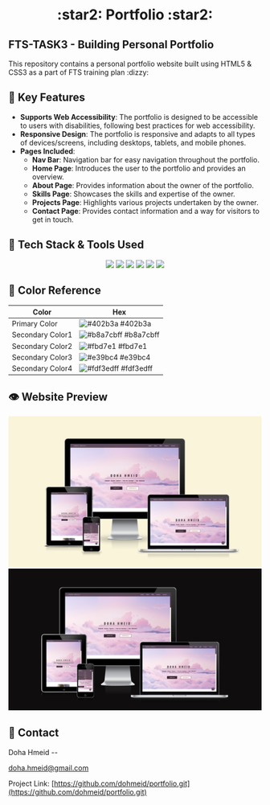 <div align='center'>
    <h1>:star2:	Portfolio :star2:</h1>
</div>
<h2>FTS-TASK3 - Building Personal Portfolio</h2>
<p>This repository contains a personal portfolio website built using HTML5 & CSS3 as a part of FTS training plan :dizzy:</p>

## :dart: Key Features
- **Supports Web Accessibility**: The portfolio is designed to be accessible to users with disabilities, following best practices for web accessibility.
- **Responsive Design**: The portfolio is responsive and adapts to all types of devices/screens, including desktops, tablets, and mobile phones.
- **Pages Included**:
  - **Nav Bar**: Navigation bar for easy navigation throughout the portfolio.
  - **Home Page**: Introduces the user to the portfolio and provides an overview.
  - **About Page**: Provides information about the owner of the portfolio.
  - **Skills Page**: Showcases the skills and expertise of the owner.
  - **Projects Page**: Highlights various projects undertaken by the owner.
  - **Contact Page**: Provides contact information and a way for visitors to get in touch.


## :space_invader: Tech Stack & Tools Used
<div align="center">
    <img src="https://img.shields.io/badge/HTML5-E34F26?style=for-the-badge&logo=html5&logoColor=white" height="30" />
    <img src="https://img.shields.io/badge/CSS3-1572B6?style=for-the-badge&logo=css3&logoColor=white" height="30" />
    <img src="https://img.shields.io/badge/GIT-E44C30?style=for-the-badge&logo=git&logoColor=white" height="30"  />
    <img src="https://img.shields.io/badge/GitHub-100000?style=for-the-badge&logo=github&logoColor=white" height="30"  />
    <img src="https://img.shields.io/badge/Netlify-00C7B7?style=for-the-badge&logo=netlify&logoColor=white" height="30" />
    <img src="https://img.shields.io/badge/Font_Awesome-339AF0?style=for-the-badge&logo=fontawesome&logoColor=white" height="30"  />
</div>

## :art: Color Reference
<div align="center"> 
    
| Color | Hex |
| --------------- | ---------------------------------------------------------------- |
| Primary Color | ![#402b3a](https://via.placeholder.com/10/402b3a?text=+) #402b3a |
| Secondary Color1 | ![#b8a7cbff](https://via.placeholder.com/10/b8a7cbff?text=+) #b8a7cbff |
| Secondary Color2 | ![#fbd7e1](https://via.placeholder.com/10/fbd7e1?text=+) #fbd7e1 |
| Secondary Color3 | ![#e39bc4](https://via.placeholder.com/10/e39bc4?text=+) #e39bc4 |
| Secondary Color4 | ![#fdf3edff](https://via.placeholder.com/10/fdf3edff?text=+) #fdf3edff |
</div>

## :eye: Website Preview
![demo1](demo1.png)
![demo2](demo2.png)

## :handshake: Contact
Doha Hmeid --

doha.hmeid@gmail.com

Project Link: [https://github.com/dohmeid/portfolio.git](https://github.com/dohmeid/portfolio.git)
